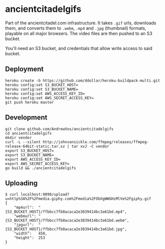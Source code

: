 # ancientcitadelgifs

Part of the ancientcitadel.com infrastructure. It takes `.gif` urls, downloads them,
and converts them to `.webm`, `.mp4` and `.jpg` (thumbnail) formats,
playable on all major browsers. The video files are then pushed to an S3 bucket.

You'll need an S3 bucket, and credentials that allow write access to said bucket.

## Deployment

```
heroku create -b https://github.com/ddollar/heroku-buildpack-multi.git
heroku config:set S3_BUCKET_HOST=
heroku config:set S3_BUCKET_NAME=
heroku config:set AWS_ACCESS_KEY_ID=
heroku config:set AWS_SECRET_ACCESS_KEY=
git push heroku master
```

## Development

```
git clone github.com/AndrewVos/ancientcitadelgifs
cd ancientcitadelgifs
mkdir vendor
curl -L --silent http://johnvansickle.com/ffmpeg/releases/ffmpeg-release-64bit-static.tar.xz | tar xvJ -C vendor
export S3_BUCKET_HOST=
export S3_BUCKET_NAME=
export AWS_ACCESS_KEY_ID=
export AWS_SECRET_ACCESS_KEY=
go build && ./ancientcitadelgifs
```

## Uploading

```
$ curl localhost:9090/upload?u=http%3A%2F%2Fmedia.giphy.com%2Fmedia%2FObXgWWGHzMlVe%2Fgiphy.gif
{
	"mp4url":  "{S3_BUCKET_HOST}/ffbbcc7fb8acaca2e3839414bc3a61bd.mp4",
	"webmurl": "{S3_BUCKET_HOST}/ffbbcc7fb8acaca2e3839414bc3a61bd.webm",
	"jpgurl":  "{S3_BUCKET_HOST}/ffbbcc7fb8acaca2e3839414bc3a61bd.jpg",
	"width":   450,
	"height":  253
}
```
